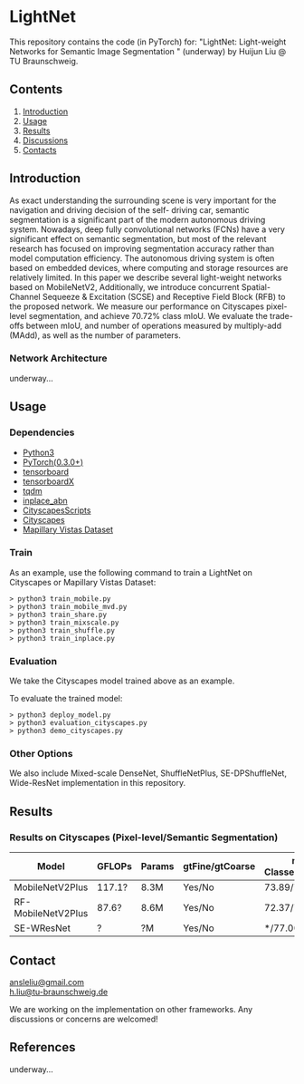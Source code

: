 # LightNet
This repository contains the code (in PyTorch) for: "LightNet: Light-weight Networks for Semantic Image Segmentation
" (underway)  by Huijun Liu @ TU Braunschweig.

## Contents

1. [Introduction](#introduction)
2. [Usage](#usage)
3. [Results](#results)
4. [Discussions](#discussions)
5. [Contacts](#contacts)

## Introduction
As exact understanding the surrounding scene is very important for the navigation and driving decision of the self-
driving car, semantic segmentation is a significant part of the modern autonomous driving system. Nowadays, deep
fully convolutional networks (FCNs) have a very significant effect on semantic segmentation, but most of the relevant
research has focused on improving segmentation accuracy rather than model computation efficiency. The autonomous
driving system is often based on embedded devices, where computing and storage resources are relatively limited.
In this paper we describe several light-weight networks based on MobileNetV2, Additionally, we introduce concurrent
Spatial-Channel Sequeeze & Excitation (SCSE) and Receptive Field Block (RFB) to the proposed network. We measure our performance on Cityscapes pixel-level segmentation, and achieve 70.72% class mIoU. We evaluate the trade-offs between mIoU, and number of operations measured by
multiply-add (MAdd), as well as the number of parameters.

### Network Architecture
underway...

## Usage

### Dependencies

- [Python3](https://www.python.org/downloads/)
- [PyTorch(0.3.0+)](http://pytorch.org)
- [tensorboard](https://www.tensorflow.org/programmers_guide/summaries_and_tensorboard)
- [tensorboardX](https://github.com/lanpa/tensorboard-pytorch)
- [tqdm](https://github.com/tqdm/tqdm)
- [inplace_abn](https://github.com/mapillary/inplace_abn)
- [CityscapesScripts](https://github.com/mcordts/cityscapesScripts)
- [Cityscapes](https://www.cityscapes-dataset.com/)
- [Mapillary Vistas Dataset](https://www.mapillary.com/dataset/vistas)

### Train
As an example, use the following command to train a LightNet on Cityscapes 
or Mapillary Vistas Dataset:

```
> python3 train_mobile.py
> python3 train_mobile_mvd.py 
> python3 train_share.py 
> python3 train_mixscale.py 
> python3 train_shuffle.py 
> python3 train_inplace.py 
```

### Evaluation
We take the Cityscapes model trained above as an example.

To evaluate the trained model:

```
> python3 deploy_model.py
> python3 evaluation_cityscapes.py
> python3 demo_cityscapes.py
```

### Other Options
We also include Mixed-scale DenseNet, ShuffleNetPlus, SE-DPShuffleNet, Wide-ResNet implementation in this repository.  


## Results

### Results on Cityscapes (Pixel-level/Semantic Segmentation)

| Model | GFLOPs | Params |gtFine/gtCoarse| mIoU Classes(val./test) | mIoU Cat.(val./test) | Result(*.cvs) | Pytorch Model&Checkpoint |
|---|---|---|---|---|---|---|---|
|MobileNetV2Plus|117.1?|8.3M|Yes/No|73.89/70.72|88.72/87.64|[GoogleDrive](https://drive.google.com/open?id=1b1NJhe4sQ126d7xqg-d9mf8WNTstAoER)|[GoogleDrive](https://drive.google.com/open?id=19s7mdCJqTgZ17hgN7_t17sP-RM_FibmW)|
|RF-MobileNetV2Plus|87.6?|8.6M|Yes/No|72.37/70.68|88.31/88.27|[GoogleDrive](https://drive.google.com/open?id=1JmB5KNmMV92yk5qtjwZnX-ZOhU35Pk6Y)|[GoogleDrive](https://drive.google.com/open?id=1QKLJ7u3DKKOTrMGQCFOprqQZWVrmWQm7)|
|SE-WResNet|?|?M|Yes/No|*/77.00|*/89.70|/|/|


## Contact
ansleliu@gmail.com  
h.liu@tu-braunschweig.de

We are working on the implementation on other frameworks.
Any discussions or concerns are welcomed!

## References
underway...
